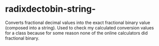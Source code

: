 # radixdectobin-string-
Converts fractional decimal values into the exact fractional binary value (composed into a string). Used to check my calculated conversion values for a class because for some reason none of the online calculators did fractional binary.
